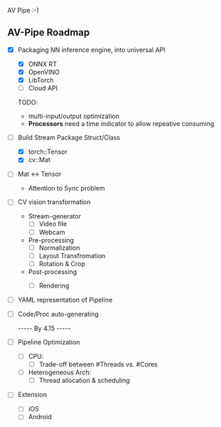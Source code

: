 AV Pipe :-)

## AV-Pipe Roadmap

* [x] Packaging NN inference engine, into universal API

  * [x] ONNX RT
  * [x] OpenVINO
  * [x] LibTorch
  * [ ] Cloud API

  TODO: 

  * multi-input/output optimization
  * **Processors** need a time indicator to allow repeative consuming

* [ ] Build Stream Package Struct/Class

  * [x] torch::Tensor
  * [x] cv::Mat
* [ ] Mat <-> Tensor
  * Attention to Sync problem

* [ ] CV vision transformation

  * Stream-generator
    * [ ] Video file
    * [ ] Webcam

  * Pre-processing
    * [ ] Normalization
    * [ ] Layout Transfromation
    * [ ] Rotation & Crop
  * Post-processing
    * [ ] Rendering


* [ ] YAML representation of Pipeline

* [ ] Code/Proc auto-generating

  ----- By 4.15 -----

* [ ] Pipeline Optimization

  * [ ] CPU:
    * [ ] Trade-off between #Threads vs. #Cores
  * [ ] Heterogeneous Arch:
    * [ ] Thread allocation & scheduling

* [ ] Extension

  * [ ] iOS
  * [ ] Android
